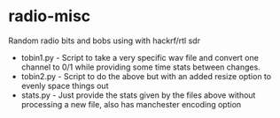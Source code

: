 radio-misc
==========

Random radio bits and bobs using with hackrf/rtl sdr

* tobin1.py - Script to take a very specific wav file and convert one channel to 0/1 while providing some time stats between changes. 
* tobin2.py - Script to do the above but with an added resize option to evenly space things out
* stats.py - Just provide the stats given by the files above without processing a new file, also has manchester encoding option
